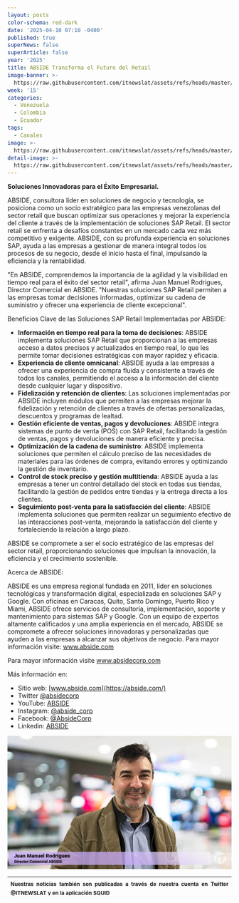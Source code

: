 ```yaml
---
layout: posts
color-schema: red-dark
date: '2025-04-10 07:10 -0400'
published: true
superNews: false
superArticle: false
year: '2025'
title: ABSIDE Transforma el Futuro del Retail
image-banner: >-
  https://raw.githubusercontent.com/itnewslat/assets/refs/heads/master/img/1200x450/Abside-Retail-l.jpg
week: '15'
categories:
  - Venezuela
  - Colombia
  - Ecuador
tags:
  - Canales
image: >-
  https://raw.githubusercontent.com/itnewslat/assets/refs/heads/master/img/540x320/Juan-Manuel-Rodrigues-p.jpg
detail-image: >-
  https://raw.githubusercontent.com/itnewslat/assets/refs/heads/master/img/1024x680/Juan-Manuel-Rodrigues-g.jpg
---
```

**Soluciones Innovadoras para el Éxito Empresarial.**

ABSIDE, consultora líder en soluciones de negocio y tecnología, se posiciona como un socio estratégico para las empresas venezolanas del sector retail que buscan optimizar sus operaciones y mejorar la experiencia del cliente a través de la implementación de soluciones SAP Retail.
El sector retail se enfrenta a desafíos constantes en un mercado cada vez más competitivo y exigente. ABSIDE, con su profunda experiencia en soluciones SAP, ayuda a las empresas a gestionar de manera integral todos los procesos de su negocio, desde el inicio hasta el final, impulsando la eficiencia y la rentabilidad.

"En ABSIDE, comprendemos la importancia de la agilidad y la visibilidad en tiempo real para el éxito del sector retail", afirma Juan Manuel Rodrigues, Director Comercial en ABSIDE. 
"Nuestras soluciones SAP Retail permiten a las empresas tomar decisiones informadas, optimizar su cadena de suministro y ofrecer una experiencia de cliente excepcional".

Beneficios Clave de las Soluciones SAP Retail Implementadas por ABSIDE:

- **Información en tiempo real para la toma de decisiones**: ABSIDE implementa soluciones SAP Retail que proporcionan a las empresas acceso a datos precisos y actualizados en tiempo real, lo que les permite tomar decisiones estratégicas con mayor rapidez y eficacia.
- **Experiencia de cliente omnicanal**: ABSIDE ayuda a las empresas a ofrecer una experiencia de compra fluida y consistente a través de todos los canales, permitiendo el acceso a la información del cliente desde cualquier lugar y dispositivo.
- **Fidelización y retención de clientes**: Las soluciones implementadas por ABSIDE incluyen módulos que permiten a las empresas mejorar la fidelización y retención de clientes a través de ofertas personalizadas, descuentos y programas de lealtad.
- **Gestión eficiente de ventas, pagos y devoluciones**: ABSIDE integra sistemas de punto de venta (POS) con SAP Retail, facilitando la gestión de ventas, pagos y devoluciones de manera eficiente y precisa.
- **Optimización de la cadena de suministro**: ABSIDE implementa soluciones que permiten el cálculo preciso de las necesidades de materiales para las órdenes de compra, evitando errores y optimizando la gestión de inventario.
- **Control de stock preciso y gestión multitienda**: ABSIDE ayuda a las empresas a tener un control detallado del stock en todas sus tiendas, facilitando la gestión de pedidos entre tiendas y la entrega directa a los clientes.
- **Seguimiento post-venta para la satisfacción del cliente**: ABSIDE implementa soluciones que permiten realizar un seguimiento efectivo de las interacciones post-venta, mejorando la satisfacción del cliente y fortaleciendo la relación a largo plazo.

ABSIDE se compromete a ser el socio estratégico de las empresas del sector retail, proporcionando soluciones que impulsan la innovación, la eficiencia y el crecimiento sostenible.

Acerca de ABSIDE:

ABSIDE es una empresa regional fundada en 2011, líder en soluciones tecnológicas y transformación digital, especializada en soluciones SAP y Google. Con oficinas en Caracas, Quito, Santo Domingo, Puerto Rico y Miami, ABSIDE ofrece servicios de consultoría, implementación, soporte y mantenimiento para sistemas SAP y Google. Con un equipo de expertos altamente calificados y una amplia experiencia en el mercado, ABSIDE se compromete a ofrecer soluciones innovadoras y personalizadas que ayuden a las empresas a alcanzar sus objetivos de negocio. Para mayor información visite: www.abside.com


Para mayor información visite www.absidecorp.com

Más información en: 
- Sitio web: [www.abside.com](https://abside.com/) 
- Twitter [@absidecorp](https://twitter.com/absidecorp) 
- YouTube: [ABSIDE](https://www.youtube.com/channel/UCbWqhlxlMXwjdajMh9AP8bQ) 
- Instagram: [@abside_corp](https://www.instagram.com/abside_corp/) 
- Facebook: [@AbsideCorp](https://www.facebook.com/AbsideCorp/) 
- Linkedin: [ABSIDE](https://www.linkedin.com/company/abside/posts/?feedView=all)

![](https://raw.githubusercontent.com/itnewslat/assets/refs/heads/master/img/540x320/Juan-Manuel-Rodrigues-p.jpg)

<table style="height: 42px;" width="569">
<tbody>
<tr>
<td style="text-align: justify;"><sub><strong>Nuestras noticias también son publicadas a través de nuestra cuenta en Twitter <a href="https://twitter.com/itnewslat?lang=es">@ITNEWSLAT</a> y en la aplicación <a href="https://squidapp.co/en/">SQUID</a></strong></sub></td>
</tr>
</tbody>
</table>
